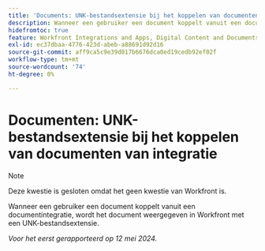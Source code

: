 ```yaml
---
title: 'Documents: UNK-bestandsextensie bij het koppelen van documenten van integratie'
description: Wanneer een gebruiker een document koppelt vanuit een documentintegratie, wordt het document weergegeven in Workfront met een UNK-bestandsextensie.
hidefromtoc: true
feature: Workfront Integrations and Apps, Digital Content and Documents
exl-id: ec37dbaa-4776-423d-abeb-a88691d92d16
source-git-commit: aff9ca5c9e39d017b6676dca0ed19cedb92ef02f
workflow-type: tm+mt
source-wordcount: '74'
ht-degree: 0%

---
```


# Documenten: UNK-bestandsextensie bij het koppelen van documenten van integratie

<!--WF and WFP-->

>[!NOTE]
>
>Deze kwestie is gesloten omdat het geen kwestie van Workfront is.

Wanneer een gebruiker een document koppelt vanuit een documentintegratie, wordt het document weergegeven in Workfront met een UNK-bestandsextensie.

_Voor het eerst gerapporteerd op 12 mei 2024._
